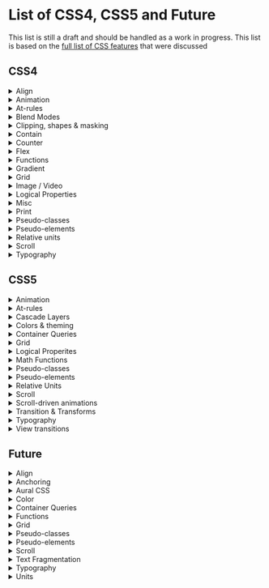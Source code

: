 # List of CSS4, CSS5 and Future

This list is still a draft and should be handled as a work in progress.
This list is based on
the [full list of CSS features](https://docs.google.com/spreadsheets/d/1_zDofLl3nJiNAV2Cn1x-59f4NFE_p-y5_IYjIzKNK6k/edit#gid=0)
that were discussed

## CSS4

<details>
  <summary>Align</summary>

| Property                                                                            | Notes |
|-------------------------------------------------------------------------------------|-------|
| [align-content](https://developer.mozilla.org/en-US/docs/Web/CSS/align-content)     |       |
| [align-items](https://developer.mozilla.org/en-US/docs/Web/CSS/align-items)         |       |
| [align-self](https://developer.mozilla.org/en-US/docs/Web/CSS/align-self)           |       |
| [gap](https://developer.mozilla.org/en-US/docs/Web/CSS/gap)                         |       |
| [justify-content](https://developer.mozilla.org/en-US/docs/Web/CSS/justify-content) |       |
| [justify-items](https://developer.mozilla.org/en-US/docs/Web/CSS/justify-items)     |       |
| [justify-self](https://developer.mozilla.org/en-US/docs/Web/CSS/justify-self)       |       |
| [order](https://developer.mozilla.org/en-US/docs/Web/CSS/order)                     |       |
| [place-content](https://developer.mozilla.org/en-US/docs/Web/CSS/place-content)     |       |
| [place-items](https://developer.mozilla.org/en-US/docs/Web/CSS/place-items)         |       |
| [place-self](https://developer.mozilla.org/en-US/docs/Web/CSS/place-self)           |       |
| [row-gap](https://developer.mozilla.org/en-US/docs/Web/CSS/row-gap)                 |       |

</details>

<details>
  <summary>Animation</summary>

| Property                                                                        | Notes       |
|---------------------------------------------------------------------------------|-------------|
| Animate grid tracks                                                             | CSS feature |
| [offset](https://developer.mozilla.org/en-US/docs/Web/CSS/offset)               |             |
| [ray()](https://developer.mozilla.org/en-US/docs/Web/CSS/ray)                   |             |
| [transform-box](https://developer.mozilla.org/en-US/docs/Web/CSS/transform-box) |             |
| [will-change](https://developer.mozilla.org/en-US/docs/Web/CSS/will-change)     |             |

</details>

<details>
  <summary>At-rules</summary>

| Property                                                                                    | Notes |
|---------------------------------------------------------------------------------------------|-------|
| [@forced-colors](https://developer.mozilla.org/en-US/docs/Web/CSS/@media/forced-colors)     |       |
| @media range-syntax                                                                         |       |
| [@supports](https://developer.mozilla.org/en-US/docs/Web/CSS/@supports)                     |       |
| [forced-color-adjust](https://developer.mozilla.org/en-US/docs/Web/CSS/forced-color-adjust) |       |

</details>

<details>
  <summary>Blend Modes</summary>

| Property                                                                | Notes |
|-------------------------------------------------------------------------|-------|
| [isolation](https://developer.mozilla.org/en-US/docs/Web/CSS/isolation) |       |

</details>

<details>
  <summary>Clipping, shapes & masking</summary>

| Property                                                                                        | Notes |
|-------------------------------------------------------------------------------------------------|-------|
| [circle()](https://developer.mozilla.org/en-US/docs/Web/CSS/basic-shape/circle)                 |       |
| [clip-path](https://developer.mozilla.org/en-US/docs/Web/CSS/clip-path)                         |       |
| [ellipse()](https://developer.mozilla.org/en-US/docs/Web/CSS/basic-shape/ellipse)               |       |
| [mask-mode](https://developer.mozilla.org/en-US/docs/Web/CSS/mask-mode)                         |       |
| [shape-image-threshold](https://developer.mozilla.org/en-US/docs/Web/CSS/shape-image-threshold) |       |
| [shape-margin](https://developer.mozilla.org/en-US/docs/Web/CSS/shape-margin)                   |       |
| [shape-outside](https://developer.mozilla.org/en-US/docs/Web/CSS/shape-outside)                 |       |

</details>

<details>
  <summary>Contain</summary>

| Property                                                            | Notes |
|---------------------------------------------------------------------|-------|
| [contain](https://developer.mozilla.org/en-US/docs/Web/CSS/contain) |       |

</details>

<details>
  <summary>Counter</summary>

| Property                                                                                              | Notes |
|-------------------------------------------------------------------------------------------------------|-------|
| [@counter-style](https://developer.mozilla.org/en-US/docs/Web/CSS/@counter-style)                     |       |
| [counter-set](https://developer.mozilla.org/en-US/docs/Web/CSS/counter-set)                           |       |
| [fallback (@counter-style)](https://developer.mozilla.org/en-US/docs/Web/CSS/@counter-style/fallback) |       |
| [suffix (@counter-style)](https://developer.mozilla.org/en-US/docs/Web/CSS/@counter-style/suffix)     |       |
| [symbols (@counter-style)](https://developer.mozilla.org/en-US/docs/Web/CSS/@counter-style/symbols)   |       |
| [symbols()](https://developer.mozilla.org/en-US/docs/Web/CSS/symbols)                                 |       |
| [system (@counter-style)](https://developer.mozilla.org/en-US/docs/Web/CSS/@counter-style/system)     |       |

</details>

<details>
  <summary>Flex</summary>

| Property                                                                          | Notes |
|-----------------------------------------------------------------------------------|-------|
| [flex](https://developer.mozilla.org/en-US/docs/Web/CSS/flex)                     |       |
| flex_value#fr                                                                     |       |
| [flex-basis](https://developer.mozilla.org/en-US/docs/Web/CSS/flex-basis)         |       |
| [flex-direction](https://developer.mozilla.org/en-US/docs/Web/CSS/flex-direction) |       |
| [flex-flow](https://developer.mozilla.org/en-US/docs/Web/CSS/flex-flow)           |       |
| [flex-grow](https://developer.mozilla.org/en-US/docs/Web/CSS/flex-grow)           |       |
| [flex-shrink](https://developer.mozilla.org/en-US/docs/Web/CSS/flex-shrink)       |       |
| [flex-wrap](https://developer.mozilla.org/en-US/docs/Web/CSS/flex-wrap)           |       |

</details>

<details>
  <summary>Functions</summary>

| Property                                                                               | Notes |
|----------------------------------------------------------------------------------------|-------|
| [clamp()](https://developer.mozilla.org/en-US/docs/Web/CSS/clamp)                      |       |
| [env()](https://developer.mozilla.org/en-US/docs/Web/CSS/env)                          |       |
| [fit-content](https://developer.mozilla.org/en-US/docs/Web/CSS/fit-content)            |       |
| [fit-content()](https://developer.mozilla.org/en-US/docs/Web/CSS/fit-content_function) |       |
| [max()](https://developer.mozilla.org/en-US/docs/Web/CSS/max)                          |       |
| [min()](https://developer.mozilla.org/en-US/docs/Web/CSS/min)                          |       |
| [minmax()](https://developer.mozilla.org/en-US/docs/Web/CSS/minmax)                    |       |
| [repeat()](https://developer.mozilla.org/en-US/docs/Web/CSS/repeat)                    |       |
| [var(), --*](https://developer.mozilla.org/en-US/docs/Web/CSS/var)                     |       |

</details>

<details>
  <summary>Gradient</summary>

| Property                                                                                     | Notes |
|----------------------------------------------------------------------------------------------|-------|
| [conic-gradient()](https://developer.mozilla.org/en-US/docs/Web/CSS/gradient/conic-gradient) |       |

</details>

<details>
  <summary>Grid</summary>

| Property                                                                                        | Notes |
|-------------------------------------------------------------------------------------------------|-------|
| [grid](https://developer.mozilla.org/en-US/docs/Web/CSS/grid)                                   |       |
| [grid-area](https://developer.mozilla.org/en-US/docs/Web/CSS/grid-area)                         |       |
| [grid-auto-columns](https://developer.mozilla.org/en-US/docs/Web/CSS/grid-auto-columns)         |       |
| [grid-auto-flow](https://developer.mozilla.org/en-US/docs/Web/CSS/grid-auto-flow)               |       |
| [grid-auto-rows](https://developer.mozilla.org/en-US/docs/Web/CSS/grid-auto-rows)               |       |
| [grid-column](https://developer.mozilla.org/en-US/docs/Web/CSS/grid-column)                     |       |
| [grid-column-end](https://developer.mozilla.org/en-US/docs/Web/CSS/grid-column-end)             |       |
| [grid-column-start](https://developer.mozilla.org/en-US/docs/Web/CSS/grid-column-start)         |       |
| [grid-row](https://developer.mozilla.org/en-US/docs/Web/CSS/grid-row)                           |       |
| [grid-row-end](https://developer.mozilla.org/en-US/docs/Web/CSS/grid-row-end)                   |       |
| [grid-row-start](https://developer.mozilla.org/en-US/docs/Web/CSS/grid-row-start)               |       |
| [grid-template](https://developer.mozilla.org/en-US/docs/Web/CSS/grid-template)                 |       |
| [grid-template-areas](https://developer.mozilla.org/en-US/docs/Web/CSS/grid-template-areas)     |       |
| [grid-template-columns](https://developer.mozilla.org/en-US/docs/Web/CSS/grid-template-columns) |       |
| [grid-template-rows](https://developer.mozilla.org/en-US/docs/Web/CSS/grid-template-rows)       |       |

</details>

<details>
  <summary>Image / Video</summary>

| Property                                                                               | Notes |
|----------------------------------------------------------------------------------------|-------|
| [aspect-ratio](https://developer.mozilla.org/en-US/docs/Web/CSS/aspect-ratio)          |       |
| [cross-fade()](https://developer.mozilla.org/en-US/docs/Web/CSS/cross-fade)            |       |
| [image-orientation](https://developer.mozilla.org/en-US/docs/Web/CSS/image-orientatio) |       |
| [image-resolution](https://developer.mozilla.org/en-US/docs/Web/CSS/image-resolution)  |       |
| [image-set()](https://developer.mozilla.org/en-US/docs/Web/CSS/image/image-set)        |       |

</details>

<details>
  <summary>Logical Properties</summary>

| Property                                                                                                  | Notes       |
|-----------------------------------------------------------------------------------------------------------|-------------|
| [block-size](https://developer.mozilla.org/en-US/docs/Web/CSS/block-size)                                 |             |
| [border-block](https://developer.mozilla.org/en-US/docs/Web/CSS/border-block)                             |             |
| [border-block-color](https://developer.mozilla.org/en-US/docs/Web/CSS/border-block-color)                 |             |
| [border-block-end](https://developer.mozilla.org/en-US/docs/Web/CSS/border-block-end)                     |             |
| [border-block-end-color](https://developer.mozilla.org/en-US/docs/Web/CSS/border-block-end-color)         |             |
| [border-block-end-style](https://developer.mozilla.org/en-US/docs/Web/CSS/border-block-end-style)         |             |
| [border-block-end-width](https://developer.mozilla.org/en-US/docs/Web/CSS/border-block-end-width)         |             |
| [border-block-start](https://developer.mozilla.org/en-US/docs/Web/CSS/border-block-start)                 |             |
| [border-block-start-color](https://developer.mozilla.org/en-US/docs/Web/CSS/border-block-start-color)     |             |
| [border-block-start-style](https://developer.mozilla.org/en-US/docs/Web/CSS/border-block-start-style)     |             |
| [border-block-start-width](https://developer.mozilla.org/en-US/docs/Web/CSS/border-block-start-width)     |             |
| [border-block-style](https://developer.mozilla.org/en-US/docs/Web/CSS/border-block-style)                 |             |
| [border-block-width](https://developer.mozilla.org/en-US/docs/Web/CSS/border-block-width)                 |             |
| [border-end-end-radius](https://developer.mozilla.org/en-US/docs/Web/CSS/border-end-end-radius)           |             |
| [border-end-start-radius](https://developer.mozilla.org/en-US/docs/Web/CSS/border-end-start-radius)       |             |
| [border-inline](https://developer.mozilla.org/en-US/docs/Web/CSS/border-inline)                           |             |
| [border-inline-color](https://developer.mozilla.org/en-US/docs/Web/CSS/border-inline-color)               |             |
| [border-inline-end](https://developer.mozilla.org/en-US/docs/Web/CSS/border-inline-end)                   |             |
| [border-inline-end-color](https://developer.mozilla.org/en-US/docs/Web/CSS/border-inline-end-color)       |             |
| [border-inline-end-style](https://developer.mozilla.org/en-US/docs/Web/CSS/border-inline-end-style)       |             |
| [border-inline-end-width](https://developer.mozilla.org/en-US/docs/Web/CSS/border-inline-end-width)       |             |
| [border-inline-start](https://developer.mozilla.org/en-US/docs/Web/CSS/border-inline-start)               |             |
| [border-inline-start-color](https://developer.mozilla.org/en-US/docs/Web/CSS/border-inline-start-color)   |             |
| [border-inline-start-style](https://developer.mozilla.org/en-US/docs/Web/CSS/border-inline-start-style)   |             |
| [border-inline-start-width](https://developer.mozilla.org/en-US/docs/Web/CSS/border-inline-start-width)   |             |
| [border-inline-style](https://developer.mozilla.org/en-US/docs/Web/CSS/border-inline-style)               |             |
| [border-inline-width](https://developer.mozilla.org/en-US/docs/Web/CSS/border-inline-width)               |             |
| [border-start-end-radius](https://developer.mozilla.org/en-US/docs/Web/CSS/border-start-end-radius)       |             |
| [border-start-start-radius](https://developer.mozilla.org/en-US/docs/Web/CSS/border-start-start-radius)   |             |
| [float](https://developer.mozilla.org/en-US/docs/Web/CSS/float)                                           | start / end |
| [inline-size](https://developer.mozilla.org/en-US/docs/Web/CSS/inline-size)                               |             |
| [margin-block](https://developer.mozilla.org/en-US/docs/Web/CSS/margin-block)                             |             |
| [margin-block-end](https://developer.mozilla.org/en-US/docs/Web/CSS/margin-block-end)                     |             |
| [margin-block-start](https://developer.mozilla.org/en-US/docs/Web/CSS/margin-block-start)                 |             |
| [margin-inline](https://developer.mozilla.org/en-US/docs/Web/CSS/margin-inline)                           |             |
| [margin-inline-end](https://developer.mozilla.org/en-US/docs/Web/CSS/margin-inline-end)                   |             |
| [margin-inline-start](https://developer.mozilla.org/en-US/docs/Web/CSS/margin-inline-start)               |             |
| [max-block-size](https://developer.mozilla.org/en-US/docs/Web/CSS/max-block-size)                         |             |
| [max-inline-size](https://developer.mozilla.org/en-US/docs/Web/CSS/max-inline-size)                       |             |
| [min-block-size](https://developer.mozilla.org/en-US/docs/Web/CSS/min-block-size)                         |             |
| [min-inline-size](https://developer.mozilla.org/en-US/docs/Web/CSS/min-inline-size)                       |             |
| [overflow-block](https://developer.mozilla.org/en-US/docs/Web/CSS/overflow-block)                         |             |
| [overflow-inline](https://developer.mozilla.org/en-US/docs/Web/CSS/overflow-inline)                       |             |
| [overscroll-behavior-block](https://developer.mozilla.org/en-US/docs/Web/CSS/overscroll-behavior-block)   |             |
| [overscroll-behavior-inline](https://developer.mozilla.org/en-US/docs/Web/CSS/overscroll-behavior-inline) |             |
| [padding-block](https://developer.mozilla.org/en-US/docs/Web/CSS/padding-block)                           |             |
| [padding-block-end](https://developer.mozilla.org/en-US/docs/Web/CSS/padding-block-end)                   |             |
| [padding-block-start](https://developer.mozilla.org/en-US/docs/Web/CSS/padding-block-start)               |             |
| [padding-inline](https://developer.mozilla.org/en-US/docs/Web/CSS/padding-inline)                         |             |
| [padding-inline-end](https://developer.mozilla.org/en-US/docs/Web/CSS/padding-inline-end)                 |             |
| [padding-inline-start](https://developer.mozilla.org/en-US/docs/Web/CSS/padding-inline-start)             |             |
| [text-align](https://developer.mozilla.org/en-US/docs/Web/CSS/text-align)                                 | start / end |
| [writing-mode](https://developer.mozilla.org/en-US/docs/Web/CSS/writing-mode)                             |             |

</details>

<details>
  <summary>Misc</summary>

| Property                                                                      | Notes |
|-------------------------------------------------------------------------------|-------|
| [all](https://developer.mozilla.org/en-US/docs/Web/CSS/all)                   |       |
| caret                                                                         |       |
| [caret-color](https://developer.mozilla.org/en-US/docs/Web/CSS/caret-color)   |       |
| caret-shape                                                                   |       |
| [touch-action](https://developer.mozilla.org/en-US/docs/Web/CSS/touch-action) |       |
| [unset](https://developer.mozilla.org/en-US/docs/Web/CSS/unset)               |       |
| [user-select](https://developer.mozilla.org/en-US/docs/Web/CSS/user-select)   |       |
| [revert](https://developer.mozilla.org/en-US/docs/Web/CSS/revert)             |       |

</details>

<details>
  <summary>Print</summary>

| Property                                                                                            | Notes |
|-----------------------------------------------------------------------------------------------------|-------|
| [page-orientation (@page)](https://developer.mozilla.org/en-US/docs/Web/CSS/@page/page-orientation) |       |
| [print-color-adjust](https://developer.mozilla.org/en-US/docs/Web/CSS/print-color-adjust)           |       |

</details>

<details>
  <summary>Pseudo-classes</summary>

| Property                                                                          | Notes |
|-----------------------------------------------------------------------------------|-------|
| [:current](https://developer.mozilla.org/en-US/docs/Web/CSS/:current)             |       |
| [:defined](https://developer.mozilla.org/en-US/docs/Web/CSS/:defined)             |       |
| [:dir](https://developer.mozilla.org/en-US/docs/Web/CSS/:dir)                     |       |
| [:focus-visible](https://developer.mozilla.org/en-US/docs/Web/CSS/:focus-visible) |       |
| [:focus-within](https://developer.mozilla.org/en-US/docs/Web/CSS/:focus-within)   |       |
| [:fullscreen](https://developer.mozilla.org/en-US/docs/Web/CSS/:fullscreen)       |       |
| [:future](https://developer.mozilla.org/en-US/docs/Web/CSS/:future)               |       |
| [:host-context()](https://developer.mozilla.org/en-US/docs/Web/CSS/:host-context) |       |
| [:host()](https://developer.mozilla.org/en-US/docs/Web/CSS/:host_function)        |       |
| [:paused](https://developer.mozilla.org/en-US/docs/Web/CSS/:paused)               |       |
| [:playing](https://developer.mozilla.org/en-US/docs/Web/CSS/:playing)             |       |
| [:user-invalid](https://developer.mozilla.org/en-US/docs/Web/CSS/:user-invalid)   |       |
| [:user-valid](https://developer.mozilla.org/en-US/docs/Web/CSS/:user-valid)       |       |

</details>

<details>
  <summary>Pseudo-elements</summary>

| Property                                                                      | Notes |
|-------------------------------------------------------------------------------|-------|
| [::backdrop](https://developer.mozilla.org/en-US/docs/Web/CSS/::backdrop)     |       |
| [::cue](https://developer.mozilla.org/en-US/docs/Web/CSS/::cue)               |       |
| [::cue-region](https://developer.mozilla.org/en-US/docs/Web/CSS/::cue-region) |       |
| [::part](https://developer.mozilla.org/en-US/docs/Web/CSS/::part)             |       |
| [::slotted](https://developer.mozilla.org/en-US/docs/Web/CSS/::slotted)       |       |

</details>

<details>
  <summary>Relative units</summary>

| Property                                                                                                       | Notes |
|----------------------------------------------------------------------------------------------------------------|-------|
| [length#vb](https://developer.mozilla.org/en-US/docs/Web/CSS/length#relative_length_units_based_on_viewport)   |       |
| [length#vh](https://developer.mozilla.org/en-US/docs/Web/CSS/length#relative_length_units_based_on_viewport)   |       |
| [length#vi](https://developer.mozilla.org/en-US/docs/Web/CSS/length#relative_length_units_based_on_viewport)   |       |
| [length#vmax](https://developer.mozilla.org/en-US/docs/Web/CSS/length#relative_length_units_based_on_viewport) |       |
| [length#vmin](https://developer.mozilla.org/en-US/docs/Web/CSS/length#relative_length_units_based_on_viewport) |       |
| [length#vw](https://developer.mozilla.org/en-US/docs/Web/CSS/length#relative_length_units_based_on_viewport)   |       |

</details>

<details>
  <summary>Scroll</summary>

| Property                                                                                                    | Notes |
|-------------------------------------------------------------------------------------------------------------|-------|
| [overflow-anchor](https://developer.mozilla.org/en-US/docs/Web/CSS/overflow-anchor)                         |       |
| [overscroll-behavior](https://developer.mozilla.org/en-US/docs/Web/CSS/overscroll-behavior)                 |       |
| [overscroll-behavior-x](https://developer.mozilla.org/en-US/docs/Web/CSS/overscroll-behavior-x)             |       |
| [overscroll-behavior-y](https://developer.mozilla.org/en-US/docs/Web/CSS/overscroll-behavior-y)             |       |
| [scroll-behavior](https://developer.mozilla.org/en-US/docs/Web/CSS/scroll-behavior)                         |       |
| [scroll-margin](https://developer.mozilla.org/en-US/docs/Web/CSS/scroll-margin)                             |       |
| [scroll-margin-block](https://developer.mozilla.org/en-US/docs/Web/CSS/scroll-margin-block)                 |       |
| [scroll-margin-block-end](https://developer.mozilla.org/en-US/docs/Web/CSS/scroll-margin-block-end)         |       |
| [scroll-margin-block-start](https://developer.mozilla.org/en-US/docs/Web/CSS/scroll-margin-block-start)     |       |
| [scroll-margin-bottom](https://developer.mozilla.org/en-US/docs/Web/CSS/scroll-margin-bottom)               |       |
| [scroll-margin-inline](https://developer.mozilla.org/en-US/docs/Web/CSS/scroll-margin-inline)               |       |
| [scroll-margin-inline-end](https://developer.mozilla.org/en-US/docs/Web/CSS/scroll-margin-inline-end)       |       |
| [scroll-margin-inline-start](https://developer.mozilla.org/en-US/docs/Web/CSS/scroll-margin-inline-start)   |       |
| [scroll-margin-left](https://developer.mozilla.org/en-US/docs/Web/CSS/scroll-margin-left)                   |       |
| [scroll-margin-right](https://developer.mozilla.org/en-US/docs/Web/CSS/scroll-margin-right)                 |       |
| [scroll-margin-top](https://developer.mozilla.org/en-US/docs/Web/CSS/scroll-margin-top)                     |       |
| [scroll-padding](https://developer.mozilla.org/en-US/docs/Web/CSS/scroll-padding)                           |       |
| [scroll-padding-block](https://developer.mozilla.org/en-US/docs/Web/CSS/scroll-padding-block)               |       |
| [scroll-padding-block-end](https://developer.mozilla.org/en-US/docs/Web/CSS/scroll-padding-block-end)       |       |
| [scroll-padding-block-start](https://developer.mozilla.org/en-US/docs/Web/CSS/scroll-padding-block-start)   |       |
| [scroll-padding-bottom](https://developer.mozilla.org/en-US/docs/Web/CSS/scroll-padding-bottom)             |       |
| [scroll-padding-inline](https://developer.mozilla.org/en-US/docs/Web/CSS/scroll-padding-inline)             |       |
| [scroll-padding-inline-end](https://developer.mozilla.org/en-US/docs/Web/CSS/scroll-padding-inline-end)     |       |
| [scroll-padding-inline-start](https://developer.mozilla.org/en-US/docs/Web/CSS/scroll-padding-inline-start) |       |
| [scroll-padding-left](https://developer.mozilla.org/en-US/docs/Web/CSS/scroll-padding-left)                 |       |
| [scroll-padding-right](https://developer.mozilla.org/en-US/docs/Web/CSS/scroll-padding-right)               |       |
| [scroll-padding-top](https://developer.mozilla.org/en-US/docs/Web/CSS/scroll-padding-top)                   |       |
| [scroll-snap-align](https://developer.mozilla.org/en-US/docs/Web/CSS/scroll-snap-align)                     |       |
| [scroll-snap-stop](https://developer.mozilla.org/en-US/docs/Web/CSS/scroll-snap-stop)                       |       |
| [scroll-snap-type](https://developer.mozilla.org/en-US/docs/Web/CSS/scroll-snap-type)                       |       |

</details>


<details>
  <summary>Typography</summary>

| Property                                                                                                                  | Notes |
|---------------------------------------------------------------------------------------------------------------------------|-------|
| @annotation                                                                                                               |       |
| @character-variant                                                                                                        |       |
| [@font-feature-values](https://developer.mozilla.org/en-US/docs/Web/CSS/@font-feature-values)                             |       |
| [@font-palette-values](https://developer.mozilla.org/en-US/docs/Web/CSS/@font-palette-values)                             |       |
| @ornaments                                                                                                                |       |
| @styleset                                                                                                                 |       |
| @stylistic                                                                                                                |       |
| @swash                                                                                                                    |       |
| [-webkit-line-clamp](https://developer.mozilla.org/en-US/docs/Web/CSS/-webkit-line-clamp)                                 |       |
| annotation()                                                                                                              |       |
| [base-palette (@font-palette-values)](https://developer.mozilla.org/en-US/docs/Web/CSS/@font-palette-values/base-palette) |       |
| character-variant()                                                                                                       |       |
| [local()](https://developer.mozilla.org/en-US/docs/Web/CSS/@font-face)                                                    |       |
| [font-family (@font-palette-values)](https://developer.mozilla.org/en-US/docs/Web/CSS/@font-palette-values)               |       |
| [font-optical-sizing](https://developer.mozilla.org/en-US/docs/Web/CSS/font-optical-sizing)                               |       |
| [font-palette](https://developer.mozilla.org/en-US/docs/Web/CSS/font-palette)                                             |       |
| [font-synthesis](https://developer.mozilla.org/en-US/docs/Web/CSS/font-synthesis)                                         |       |
| [font-synthesis-small-caps](https://developer.mozilla.org/en-US/docs/Web/CSS/font-synthesis-small-caps)                   |       |
| [font-synthesis-style](https://developer.mozilla.org/en-US/docs/Web/CSS/font-synthesis-style)                             |       |
| [font-synthesis-weight](https://developer.mozilla.org/en-US/docs/Web/CSS/font-synthesis-weight)                           |       |
| [font-variant](https://developer.mozilla.org/en-US/docs/Web/CSS/font-variant)                                             |       |
| [font-variant (@font-face)](https://developer.mozilla.org/en-US/docs/Web/CSS/@font-face)                                  |       |
| [font-variant-alternates](https://developer.mozilla.org/en-US/docs/Web/CSS/font-variant-alternates)                       |       |
| [font-variant-caps](https://developer.mozilla.org/en-US/docs/Web/CSS/font-variant-caps)                                   |       |
| [font-variant-east-asian](https://developer.mozilla.org/en-US/docs/Web/CSS/font-variant-east-asian)                       |       |
| [font-variant-emoji](https://developer.mozilla.org/en-US/docs/Web/CSS/font-variant-emoji)                                 |       |
| [font-variant-ligatures](https://developer.mozilla.org/en-US/docs/Web/CSS/font-variant-ligatures)                         |       |
| [font-variant-numeric](https://developer.mozilla.org/en-US/docs/Web/CSS/font-variant-numeric)                             |       |
| [font-variant-position](https://developer.mozilla.org/en-US/docs/Web/CSS/font-variant-position)                           |       |
| [font-variation-settings](https://developer.mozilla.org/en-US/docs/Web/CSS/font-variation-settings)                       |       |
| [font-variation-settings (@font-face)](https://developer.mozilla.org/en-US/docs/Web/CSS/@font-face)                       |       |
| [hanging-punctuation](https://developer.mozilla.org/en-US/docs/Web/CSS/hanging-punctuation)                               |       |
| [hyphens](https://developer.mozilla.org/en-US/docs/Web/CSS/hyphens)                                                       |       |
| [line-gap-override (@font-face)](https://developer.mozilla.org/en-US/docs/Web/CSS/@font-face)                             |       |
| styleset()                                                                                                                |       |
| stylistic()                                                                                                               |       |
| swash()                                                                                                                   |       |
| [text-combine-upright](https://developer.mozilla.org/en-US/docs/Web/CSS/text-combine-upright)                             |       |
| [text-decoration-color](https://developer.mozilla.org/en-US/docs/Web/CSS/text-decoration-color)                           |       |
| [text-decoration-line](https://developer.mozilla.org/en-US/docs/Web/CSS/text-decoration-line)                             |       |
| [text-decoration-skip](https://developer.mozilla.org/en-US/docs/Web/CSS/text-decoration-skip)                             |       |
| [text-decoration-skip-ink](https://developer.mozilla.org/en-US/docs/Web/CSS/text-decoration-skip-ink)                     |       |
| [text-decoration-style](https://developer.mozilla.org/en-US/docs/Web/CSS/text-decoration-style)                           |       |
| [text-decoration-thickness](https://developer.mozilla.org/en-US/docs/Web/CSS/text-decoration-thickness)                   |       |
| [text-emphasis](https://developer.mozilla.org/en-US/docs/Web/CSS/text-emphasis)                                           |       |
| [text-emphasis-color](https://developer.mozilla.org/en-US/docs/Web/CSS/text-emphasis-color)                               |       |
| [text-emphasis-position](https://developer.mozilla.org/en-US/docs/Web/CSS/text-emphasis-position)                         |       |
| [text-emphasis-style](https://developer.mozilla.org/en-US/docs/Web/CSS/text-emphasis-style)                               |       |
| [text-orientation](https://developer.mozilla.org/en-US/docs/Web/CSS/text-orientation)                                     |       |
| [text-underline-offset](https://developer.mozilla.org/en-US/docs/Web/CSS/text-underline-offset)                           |       |
| [text-underline-position](https://developer.mozilla.org/en-US/docs/Web/CSS/text-underline-position)                       |       |
| ornaments()                                                                                                               |       |

</details>

## CSS5

<details>
  <summary>Animation</summary>

| Property                                                                                        | Notes |
|-------------------------------------------------------------------------------------------------|-------|
| [animation-composition](https://developer.mozilla.org/en-US/docs/Web/CSS/animation-composition) |       |
| [offset-anchor](https://developer.mozilla.org/en-US/docs/Web/CSS/offset-anchor)                 |       |
| [offset-distance](https://developer.mozilla.org/en-US/docs/Web/CSS/offset-distance)             |       |
| [offset-path](https://developer.mozilla.org/en-US/docs/Web/CSS/offset-path)                     |       |
| [offset-position](https://developer.mozilla.org/en-US/docs/Web/CSS/offset-position)             |       |
| [offset-rotate](https://developer.mozilla.org/en-US/docs/Web/CSS/offset-rotate)                 |       |

</details>

<details>
  <summary>At-rules</summary>

| Property                                                                                                                        | Notes |
|---------------------------------------------------------------------------------------------------------------------------------|-------|
| @custom-media                                                                                                                   |       |
| [@layer](https://developer.mozilla.org/en-US/docs/Web/CSS/@layer)                                                               |       |
| [@scope](https://developer.mozilla.org/en-US/docs/Web/CSS/@scope)                                                               |       |
| [@scope :scope](https://developer.mozilla.org/en-US/docs/Web/CSS/:scope)                                                        |       |
| [@starting-style](https://developer.mozilla.org/en-US/docs/Web/CSS/@starting-style)                                             |       |
| [@supports selector()](https://developer.mozilla.org/en-US/docs/Web/CSS/@supports)                                              |       |
| [override-colors (@font-palette-values)](https://developer.mozilla.org/en-US/docs/Web/CSS/@font-palette-values/override-colors) |       |
| [syntax (@property)](https://developer.mozilla.org/en-US/docs/Web/CSS/@property)                                                |       |

</details>

<details>
  <summary>Cascade Layers</summary>

| Property                                                                      | Notes |
|-------------------------------------------------------------------------------|-------|
| [layer()](https://developer.mozilla.org/en-US/docs/Web/CSS/@layer)            |       |
| [layer() (@import)](https://developer.mozilla.org/en-US/docs/Web/CSS/@layer)  |       |
| [revert-layer](https://developer.mozilla.org/en-US/docs/Web/CSS/revert-layer) |       |

</details>

<details>
  <summary>Colors & theming</summary>

| Property                                                                                                                                    | Notes |
|---------------------------------------------------------------------------------------------------------------------------------------------|-------|
| [accent-color](https://developer.mozilla.org/en-US/docs/Web/CSS/accent-color)                                                               |       |
| [color-scheme](https://developer.mozilla.org/en-US/docs/Web/CSS/color-scheme)                                                               |       |
| [color-mix()](https://developer.mozilla.org/en-US/docs/Web/CSS/color_value/color-mix)                                                       |       |
| [color() - display-p3, rec2020, a98, prophoto, xyz, xyz-d50, xyz-d65](https://developer.mozilla.org/en-US/docs/Web/CSS/color_value/color)   |       |
| [color(from ...) - relative color syntax](https://developer.mozilla.org/en-US/docs/Web/CSS/color_value/color)                               |       |
| [Hue interpolation (gradients "in" syntax, "hue longer" syntax)](https://developer.mozilla.org/en-US/docs/Web/CSS/hue-interpolation-method) |       |
| [hwb()](https://developer.mozilla.org/en-US/docs/Web/CSS/color_value/hwb)                                                                   |       |
| [oklab()](https://developer.mozilla.org/en-US/docs/Web/CSS/color_value/oklab)                                                               |       |
| [oklch()](https://developer.mozilla.org/en-US/docs/Web/CSS/color_value/oklch)                                                               |       |
| [lab()](https://developer.mozilla.org/en-US/docs/Web/CSS/color_value/lab)                                                                   |       |
| [lch()](https://developer.mozilla.org/en-US/docs/Web/CSS/color_value/lch)                                                                   |       |

</details>

<details>
  <summary>Container Queries</summary>

| Property                                                                                                                                                   | Notes |
|------------------------------------------------------------------------------------------------------------------------------------------------------------|-------|
| [length#cqw, cqi, cqb, cqh, cqmax, cqmin](https://developer.mozilla.org/en-US/docs/Web/CSS/CSS_containment/Container_queries#container_query_length_units) |       |
| [contain-intrinsic-block-size](https://developer.mozilla.org/en-US/docs/Web/CSS/contain-intrinsic-block-size)                                              |       |
| [contain-intrinsic-height](https://developer.mozilla.org/en-US/docs/Web/CSS/contain-intrinsic-height)                                                      |       |
| [contain-intrinsic-inline-size](https://developer.mozilla.org/en-US/docs/Web/CSS/contain-intrinsic-inline-size)                                            |       |
| [contain-intrinsic-size](https://developer.mozilla.org/en-US/docs/Web/CSS/contain-intrinsic-size)                                                          |       |
| [contain-intrinsic-width](https://developer.mozilla.org/en-US/docs/Web/CSS/contain-intrinsic-width)                                                        |       |
| [container](https://developer.mozilla.org/en-US/docs/Web/CSS/container)                                                                                    |       |
| [container-name](https://developer.mozilla.org/en-US/docs/Web/CSS/container-name)                                                                          |       |
| [container-type](https://developer.mozilla.org/en-US/docs/Web/CSS/container-type)                                                                          |       |

</details>

<details>
  <summary>Grid</summary>

| Property                                                                            | Notes |
|-------------------------------------------------------------------------------------|-------|
| [Subgrid](https://developer.mozilla.org/en-US/docs/Web/CSS/CSS_grid_layout/Subgrid) |       |

</details>

<details>
  <summary>Logical Properites</summary>

| Property                                                                                  | Notes |
|-------------------------------------------------------------------------------------------|-------|
| [inset](https://developer.mozilla.org/en-US/docs/Web/CSS/inset)                           |       |
| [inset-block](https://developer.mozilla.org/en-US/docs/Web/CSS/inset-block)               |       |
| [inset-block-end](https://developer.mozilla.org/en-US/docs/Web/CSS/inset-block-end)       |       |
| [inset-block-start](https://developer.mozilla.org/en-US/docs/Web/CSS/inset-block-start)   |       |
| [inset-inline](https://developer.mozilla.org/en-US/docs/Web/CSS/inset-inline)             |       |
| [inset-inline-end](https://developer.mozilla.org/en-US/docs/Web/CSS/inset-inline-end)     |       |
| [inset-inline-start](https://developer.mozilla.org/en-US/docs/Web/CSS/inset-inline-start) |       |

</details>

<details>
  <summary>Math Functions</summary>

| Property                                                          | Notes |
|-------------------------------------------------------------------|-------|
| [abs()](https://developer.mozilla.org/en-US/docs/Web/CSS/abs)     |       |
| [acos()](https://developer.mozilla.org/en-US/docs/Web/CSS/acos)   |       |
| [asin()](https://developer.mozilla.org/en-US/docs/Web/CSS/asin)   |       |
| [atan()](https://developer.mozilla.org/en-US/docs/Web/CSS/atan)   |       |
| [atan2()](https://developer.mozilla.org/en-US/docs/Web/CSS/atan2) |       |
| [cos()](https://developer.mozilla.org/en-US/docs/Web/CSS/cos)     |       |
| [exp()](https://developer.mozilla.org/en-US/docs/Web/CSS/exp)     |       |
| [hypot()](https://developer.mozilla.org/en-US/docs/Web/CSS/hypot) |       |
| [log()](https://developer.mozilla.org/en-US/docs/Web/CSS/log)     |       |
| [mod()](https://developer.mozilla.org/en-US/docs/Web/CSS/mod)     |       |
| [pow()](https://developer.mozilla.org/en-US/docs/Web/CSS/pow)     |       |
| [rem()](https://developer.mozilla.org/en-US/docs/Web/CSS/rem)     |       |
| [round()](https://developer.mozilla.org/en-US/docs/Web/CSS/round) |       |
| [sin()](https://developer.mozilla.org/en-US/docs/Web/CSS/sin)     |       |
| [sign()](https://developer.mozilla.org/en-US/docs/Web/CSS/sign)   |       |
| [sqrt()](https://developer.mozilla.org/en-US/docs/Web/CSS/sqrt)   |       |
| [tan()](https://developer.mozilla.org/en-US/docs/Web/CSS/tan)     |       |

</details>

<details>
  <summary>Pseudo-classes</summary>

| Property                                                                                                  | Notes |
|-----------------------------------------------------------------------------------------------------------|-------|
| [:has()](https://developer.mozilla.org/en-US/docs/Web/CSS/:has)                                           |       |
| [:is()](https://developer.mozilla.org/en-US/docs/Web/CSS/:is)                                             |       |
| [:nth-child(An+B [of S]?)](https://developer.mozilla.org/en-US/docs/Web/CSS/:nth-child#using_of_selector) |       |
| [:picture-in-picture](https://developer.mozilla.org/en-US/docs/Web/CSS/:picture-in-picture)               |       |
| [:popover-open](https://developer.mozilla.org/en-US/docs/Web/CSS/:popover-open)                           |       |
| [:where()](https://developer.mozilla.org/en-US/docs/Web/CSS/:where)                                       |       |

</details>

<details>
  <summary>Pseudo-elements</summary>

| Property                                                                              | Notes |
|---------------------------------------------------------------------------------------|-------|
| [::grammar-error](https://developer.mozilla.org/en-US/docs/Web/CSS/::grammar-error)   |       |
| [::marker](https://developer.mozilla.org/en-US/docs/Web/CSS/::marker)                 |       |
| [::spelling-error](https://developer.mozilla.org/en-US/docs/Web/CSS/::spelling-error) |       |

</details>

<details>
  <summary>Relative Units</summary>

| Property                                                                                                                                   | Notes |
|--------------------------------------------------------------------------------------------------------------------------------------------|-------|
| [Dynamic Viewport Units (dvh, lvh & svh)](https://developer.mozilla.org/en-US/docs/Web/CSS/length#relative_length_units_based_on_viewport) |       |
| [length#cap](https://developer.mozilla.org/en-US/docs/Web/CSS/length#cap)                                                                  |       |
| [length#ex, length#rex](https://developer.mozilla.org/en-US/docs/Web/CSS/length#ex)                                                        |       |
| [length#ic, length#ric](https://developer.mozilla.org/en-US/docs/Web/CSS/length#ic)                                                        |       |
| [length#lh, length#rlh](https://developer.mozilla.org/en-US/docs/Web/CSS/length#lh)                                                        |       |

</details>

<details>
  <summary>Scroll</summary>

| Property                                                                                      | Notes      |
|-----------------------------------------------------------------------------------------------|------------|
| [content-visibility](https://developer.mozilla.org/en-US/docs/Web/CSS/content-visibility)     |            |
| [overflow](https://developer.mozilla.org/en-US/docs/Web/CSS/overflow)                         | clip value |
| [overflow-clip-margin](https://developer.mozilla.org/en-US/docs/Web/CSS/overflow-clip-margin) |            |
| [scrollbar-color](https://developer.mozilla.org/en-US/docs/Web/CSS/scrollbar-color)           |            |
| [scrollbar-gutter](https://developer.mozilla.org/en-US/docs/Web/CSS/scrollbar-gutter)         |            |
| [scrollbar-width](https://developer.mozilla.org/en-US/docs/Web/CSS/scrollbar-width)           |            |

</details>

<details>
  <summary>Scroll-driven animations</summary>

| Property                                                                                        | Notes |
|-------------------------------------------------------------------------------------------------|-------|
| [animation-range](https://developer.mozilla.org/en-US/docs/Web/CSS/animation-range)             |       |
| [animation-range-end](https://developer.mozilla.org/en-US/docs/Web/CSS/animation-range-end)     |       |
| [animation-range-start](https://developer.mozilla.org/en-US/docs/Web/CSS/animation-range-start) |       |
| [animation-timeline](https://developer.mozilla.org/en-US/docs/Web/CSS/animation-timeline)       |       |
| [scroll-timeline](https://developer.mozilla.org/en-US/docs/Web/CSS/scroll-timeline)             |       |
| [scroll-timeline-axis](https://developer.mozilla.org/en-US/docs/Web/CSS/scroll-timeline-axis)   |       |
| [scroll-timeline-name](https://developer.mozilla.org/en-US/docs/Web/CSS/scroll-timeline-name)   |       |
| [scroll()](https://developer.mozilla.org/en-US/docs/Web/CSS/animation-timeline/scroll)          |       |
| [timeline-scope](https://developer.mozilla.org/en-US/docs/Web/CSS/timeline-scope)               |       |
| [view-timeline](https://developer.mozilla.org/en-US/docs/Web/CSS/view-timeline)                 |       |
| [view-timeline-axis](https://developer.mozilla.org/en-US/docs/Web/CSS/view-timeline-axis)       |       |
| [view-timeline-inset](https://developer.mozilla.org/en-US/docs/Web/CSS/view-timeline-inset)     |       |
| [view-timeline-name](https://developer.mozilla.org/en-US/docs/Web/CSS/view-timeline-name)       |       |

</details>

<details>
  <summary>Transition & Transforms</summary>

| Property                                                                                    | Notes |
|---------------------------------------------------------------------------------------------|-------|
| [overlay](https://developer.mozilla.org/en-US/docs/Web/CSS/overlay)                         |       |
| [rotate](https://developer.mozilla.org/en-US/docs/Web/CSS/rotate)                           |       |
| [scale](https://developer.mozilla.org/en-US/docs/Web/CSS/scale)                             |       |
| [transition-behavior](https://developer.mozilla.org/en-US/docs/Web/CSS/transition-behavior) |       |
| [translate](https://developer.mozilla.org/en-US/docs/Web/CSS/translate)                     |       |

</details>

<details>
  <summary>Typography</summary>

| Property                                                                                                      | Notes            |
|---------------------------------------------------------------------------------------------------------------|------------------|
| [ascent-override (@font-face)](https://developer.mozilla.org/en-US/docs/Web/CSS/@font-face/ascent-override)   |                  |
| [descent-override (@font-face)](https://developer.mozilla.org/en-US/docs/Web/CSS/@font-face/descent-override) |                  |
| [font-size-adjust](https://developer.mozilla.org/en-US/docs/Web/CSS/font-size-adjust)                         |                  |
| [font-synthesis-position](https://developer.mozilla.org/en-US/docs/Web/CSS/font-synthesis-position)           |                  |
| [hyphenate-character](https://developer.mozilla.org/en-US/docs/Web/CSS/hyphenate-character)                   |                  |
| [hyphenate-limit-chars](https://developer.mozilla.org/en-US/docs/Web/CSS/hyphenate-limit-chars)               |                  |
| [initial-letter](https://developer.mozilla.org/en-US/docs/Web/CSS/initial-letter)                             |                  |
| [initial-letter-align](https://developer.mozilla.org/en-US/docs/Web/CSS/initial-letter-align)                 |                  |
| text-box-trim                                                                                                 |                  |
| text-box-edge                                                                                                 |                  |
| [text-wrap](https://developer.mozilla.org/en-US/docs/Web/CSS/text-wrap)                                       | balance / pretty |

</details>

<details>
  <summary>View transitions</summary>

| Property                                                                                                      | Notes |
|---------------------------------------------------------------------------------------------------------------|-------|
| [::view-transition](https://developer.mozilla.org/en-US/docs/Web/CSS/::view-transition)                       |       |
| [::view-transition-group](https://developer.mozilla.org/en-US/docs/Web/CSS/::view-transition-group)           |       |
| [::view-transition-image-pair](https://developer.mozilla.org/en-US/docs/Web/CSS/::view-transition-image-pair) |       |
| [::view-transition-new](https://developer.mozilla.org/en-US/docs/Web/CSS/::view-transition-new)               |       |
| [::view-transition-old](https://developer.mozilla.org/en-US/docs/Web/CSS/::view-transition-old)               |       |
| @view-transition                                                                                              |       |
| view-transition-class                                                                                         |       |
| [view-transition-name](https://developer.mozilla.org/en-US/docs/Web/CSS/view-transition-name)                 |       |
| view-transition-type                                                                                          |       |

</details>

## Future

<details>
  <summary>Align</summary>

| Property                                                                          | Notes |
|-----------------------------------------------------------------------------------|-------|
| [align-tracks](https://developer.mozilla.org/en-US/docs/Web/CSS/align-tracks)     |       |
| [justify-tracks](https://developer.mozilla.org/en-US/docs/Web/CSS/justify-tracks) |       |

</details>

<details>
  <summary>Anchoring</summary>

| Property | Notes |
|----------|-------|
| anchor() |       |

</details>


<details>
  <summary>Aural CSS</summary>

| Property                                                                                              | Notes |
|-------------------------------------------------------------------------------------------------------|-------|
| [speak-as (@counter-style)](https://developer.mozilla.org/en-US/docs/Web/CSS/@counter-style/speak-as) |       |

</details>

<details>
  <summary>Color</summary>

| Property                                                                                        | Notes |
|-------------------------------------------------------------------------------------------------|-------|
| [contrast-color()](https://developer.mozilla.org/en-US/docs/Web/CSS/color_value/color-contrast) |       |

</details>

<details>
<summary>Container Queries</summary>

| Property                                                                                             | Notes |
|------------------------------------------------------------------------------------------------------|-------|
| [Style queries](https://developer.mozilla.org/en-US/docs/Web/CSS/@container#container_style_queries) |       |

</details>

<details>
  <summary>Functions</summary>

| Property                                                                | Notes |
|-------------------------------------------------------------------------|-------|
| [element()](https://developer.mozilla.org/en-US/docs/Web/CSS/element)   |       |
| [image()](https://developer.mozilla.org/en-US/docs/Web/CSS/image/image) |       |

</details>

<details>
  <summary>Grid</summary>

| Property                                                                                | Notes |
|-----------------------------------------------------------------------------------------|-------|
| [masonry-auto-flow](https://developer.mozilla.org/en-US/docs/Web/CSS/masonry-auto-flow) |       |

</details>

<details>
  <summary>Pseudo-classes</summary>

| Property                                                                          | Notes |
|-----------------------------------------------------------------------------------|-------|
| [:modal](https://developer.mozilla.org/en-US/docs/Web/CSS/:modal)                 |       |
| [:target-within](https://developer.mozilla.org/en-US/docs/Web/CSS/:target-within) |       |
| :top-layer                                                                        |       |

</details>

<details>
  <summary>Pseudo-elements</summary>

| Property                                                                        | Notes |
|---------------------------------------------------------------------------------|-------|
| [::target-text](https://developer.mozilla.org/en-US/docs/Web/CSS/::target-text) |       |

</details>
<details>
  <summary>Scroll</summary>

| Property      | Notes |
|---------------|-------|
| target-text() |       |

</details>

<details>
  <summary>Text Fragmentation</summary>

| Property                                                            | Notes |
|---------------------------------------------------------------------|-------|
| [orphans](https://developer.mozilla.org/en-US/docs/Web/CSS/orphans) |       |

</details>

<details>
  <summary>Typography</summary>

| Property                                                                                      | Notes                        |
|-----------------------------------------------------------------------------------------------|------------------------------|
| [line-clamp](https://developer.mozilla.org/en-US/docs/Web/CSS/-webkit-line-clamp)             | Currently -webkit-line-clamp |
| [line-height-step](https://developer.mozilla.org/en-US/docs/Web/CSS/line-height-step)         |                              |
| [margin-trim](https://developer.mozilla.org/en-US/docs/Web/CSS/margin-trim)                   |                              |
| [text-size-adjust](https://developer.mozilla.org/en-US/docs/Web/CSS/text-size-adjust)         |                              |
| [white-space-collapse](https://developer.mozilla.org/en-US/docs/Web/CSS/white-space-collapse) |                              |
| white-space-trim                                                                              |                              |

</details>

<details>
  <summary>Units</summary>

| Property                                                                   | Notes |
|----------------------------------------------------------------------------|-------|
| [frequency#Hz](https://developer.mozilla.org/en-US/docs/Web/CSS/frequency) |       |

</details>



